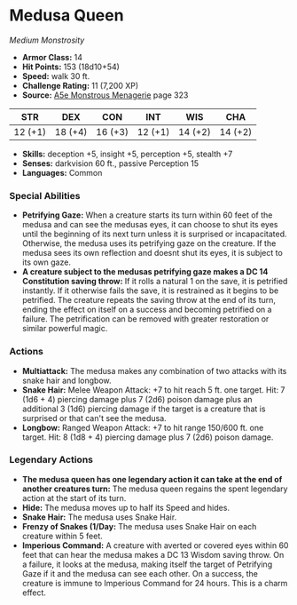 # Medusa Queen

*Medium* *Monstrosity*

- **Armor Class:** 14
- **Hit Points:** 153 (18d10+54)
- **Speed:** walk 30 ft.
- **Challenge Rating:** 11 (7,200 XP)
- **Source:** [A5e Monstrous Menagerie](https://enpublishingrpg.com/products/level-up-monstrous-menagerie-a5e) page 323

| STR | DEX | CON | INT | WIS | CHA |
| --- | --- | --- | --- | --- | --- |
| 12 (+1) | 18 (+4) | 16 (+3) | 12 (+1) | 14 (+2) | 14 (+2) |

- **Skills:** deception +5, insight +5, perception +5, stealth +7
- **Senses:** darkvision 60 ft., passive Perception 15
- **Languages:** Common
### Special Abilities
- **Petrifying Gaze:** When a creature starts its turn within 60 feet of the medusa and can see the medusas eyes, it can choose to shut its eyes until the beginning of its next turn unless it is surprised or incapacitated. Otherwise, the medusa uses its petrifying gaze on the creature. If the medusa sees its own reflection and doesnt shut its eyes, it is subject to its own gaze.
- **A creature subject to the medusas petrifying gaze makes a DC 14 Constitution saving throw:** If it rolls a natural 1 on the save, it is petrified instantly. If it otherwise fails the save, it is restrained as it begins to be petrified. The creature repeats the saving throw at the end of its turn, ending the effect on itself on a success and becoming petrified on a failure. The petrification can be removed with greater restoration or similar powerful magic.
### Actions
- **Multiattack:** The medusa makes any combination of two attacks with its snake hair and longbow.
- **Snake Hair:** Melee Weapon Attack: +7 to hit  reach 5 ft.  one target. Hit: 7 (1d6 + 4) piercing damage plus 7 (2d6) poison damage  plus an additional 3 (1d6) piercing damage if the target is a creature that is surprised or that can't see the medusa.
- **Longbow:** Ranged Weapon Attack: +7 to hit  range 150/600 ft.  one target. Hit: 8 (1d8 + 4) piercing damage plus 7 (2d6) poison damage.


### Legendary Actions
- **The medusa queen has one legendary action it can take at the end of another creatures turn:** The medusa queen regains the spent legendary action at the start of its turn.
- **Hide:** The medusa moves up to half its Speed and hides.
- **Snake Hair:** The medusa uses Snake Hair.
- **Frenzy of Snakes (1/Day:** The medusa uses Snake Hair on each creature within 5 feet.
- **Imperious Command:** A creature with averted or covered eyes within 60 feet that can hear the medusa makes a DC 13 Wisdom saving throw. On a failure, it looks at the medusa, making itself the target of Petrifying Gaze if it and the medusa can see each other. On a success, the creature is immune to Imperious Command for 24 hours. This is a charm effect.
